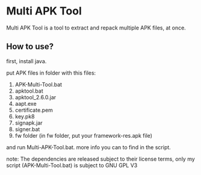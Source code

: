 # Multi APK Tool
Multi APK Tool is a tool to extract and repack multiple APK files, at once.

## How to use?
first, install java.

put APK files in folder with this files:
 1. APK-Multi-Tool.bat
 2. apktool.bat
 3. apktool_2.6.0.jar
 4. aapt.exe
 5. certificate.pem
 6. key.pk8
 7. signapk.jar
 8. signer.bat
 9. fw folder (in fw folder, put your framework-res.apk file)
 
 and run Multi-APK-Tool.bat. more info you can to find in the script.
 
 note: The dependencies are released subject to their license terms,   only my script (APK-Multi-Tool.bat) is subject to GNU GPL V3

